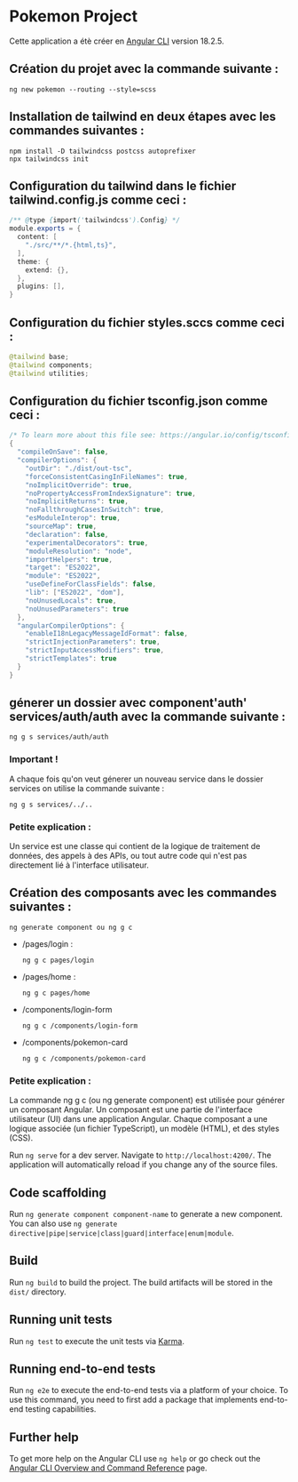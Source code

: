 # Pokemon Project

Cette application a étè créer en [Angular CLI](https://github.com/angular/angular-cli) version 18.2.5.

## Création du projet avec la commande suivante : 
```
ng new pokemon --routing --style=scss
```
## Installation de tailwind en deux étapes avec les commandes suivantes : 
```
npm install -D tailwindcss postcss autoprefixer
npx tailwindcss init
```
## Configuration du tailwind dans le fichier tailwind.config.js comme ceci : 
``` java script
/** @type {import('tailwindcss').Config} */
module.exports = {
  content: [
    "./src/**/*.{html,ts}",
  ],
  theme: {
    extend: {},
  },
  plugins: [],
}
```
## Configuration du fichier styles.sccs comme ceci : 
``` java script
@tailwind base;
@tailwind components;
@tailwind utilities;
```
## Configuration du fichier tsconfig.json comme ceci : 
``` java script
/* To learn more about this file see: https://angular.io/config/tsconfig. */
{
  "compileOnSave": false,
  "compilerOptions": {
    "outDir": "./dist/out-tsc",
    "forceConsistentCasingInFileNames": true,
    "noImplicitOverride": true,
    "noPropertyAccessFromIndexSignature": true,
    "noImplicitReturns": true,
    "noFallthroughCasesInSwitch": true,
    "esModuleInterop": true,
    "sourceMap": true,
    "declaration": false,
    "experimentalDecorators": true,
    "moduleResolution": "node",
    "importHelpers": true,
    "target": "ES2022",
    "module": "ES2022",
    "useDefineForClassFields": false,
    "lib": ["ES2022", "dom"],
    "noUnusedLocals": true,
    "noUnusedParameters": true
  },
  "angularCompilerOptions": {
    "enableI18nLegacyMessageIdFormat": false,
    "strictInjectionParameters": true,
    "strictInputAccessModifiers": true,
    "strictTemplates": true
  }
}
```
## génerer un dossier avec component'auth' services/auth/auth avec la commande suivante : 
```
ng g s services/auth/auth
```
### Important ! 
A chaque fois qu'on veut génerer un nouveau service dans le dossier services on utilise la commande suivante : 
```
ng g s services/../..
```
### Petite explication : 
Un service est une classe qui contient de la logique de traitement de données, des appels à des APIs, ou tout autre code qui n'est pas directement lié à l'interface utilisateur.

## Création des composants avec les commandes suivantes : 
```
ng generate component ou ng g c
```
+ /pages/login :
  ```
  ng g c pages/login
  ```
+ /pages/home :
  ```
  ng g c pages/home
  ```
+ /components/login-form
  ```
  ng g c /components/login-form
  ```
+ /components/pokemon-card
  ```
  ng g c /components/pokemon-card
  ```
### Petite explication : 
La commande ng g c (ou ng generate component) est utilisée pour générer un composant Angular. Un composant est une partie de l'interface utilisateur (UI) dans une application Angular. Chaque composant a une logique associée (un fichier TypeScript), un modèle (HTML), et des styles (CSS).

  
Run `ng serve` for a dev server. Navigate to `http://localhost:4200/`. The application will automatically reload if you change any of the source files.

## Code scaffolding

Run `ng generate component component-name` to generate a new component. You can also use `ng generate directive|pipe|service|class|guard|interface|enum|module`.

## Build

Run `ng build` to build the project. The build artifacts will be stored in the `dist/` directory.

## Running unit tests

Run `ng test` to execute the unit tests via [Karma](https://karma-runner.github.io).

## Running end-to-end tests

Run `ng e2e` to execute the end-to-end tests via a platform of your choice. To use this command, you need to first add a package that implements end-to-end testing capabilities.

## Further help

To get more help on the Angular CLI use `ng help` or go check out the [Angular CLI Overview and Command Reference](https://angular.dev/tools/cli) page.
